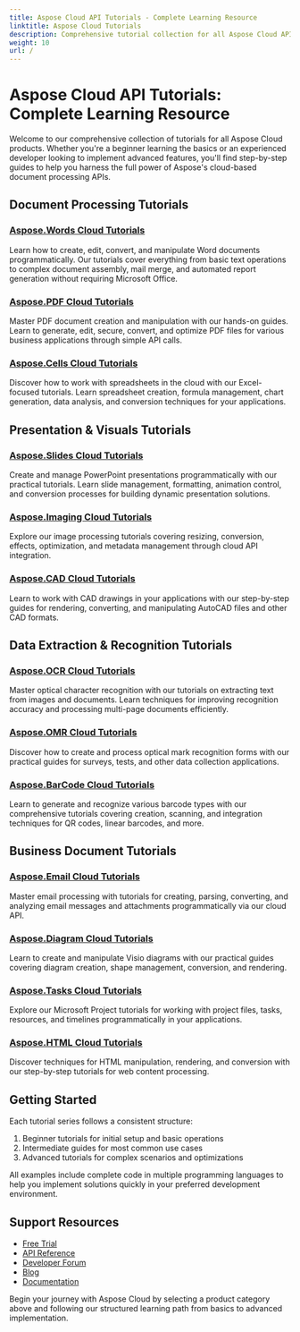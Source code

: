 ```yaml
---
title: Aspose Cloud API Tutorials - Complete Learning Resource
linktitle: Aspose Cloud Tutorials
description: Comprehensive tutorial collection for all Aspose Cloud APIs. Learn document processing, imaging, OCR, and more with step-by-step guides.
weight: 10
url: /
---
```


# Aspose Cloud API Tutorials: Complete Learning Resource

Welcome to our comprehensive collection of tutorials for all Aspose Cloud products. Whether you're a beginner learning the basics or an experienced developer looking to implement advanced features, you'll find step-by-step guides to help you harness the full power of Aspose's cloud-based document processing APIs.

## Document Processing Tutorials

### [Aspose.Words Cloud Tutorials](./words/)
Learn how to create, edit, convert, and manipulate Word documents programmatically. Our tutorials cover everything from basic text operations to complex document assembly, mail merge, and automated report generation without requiring Microsoft Office.

### [Aspose.PDF Cloud Tutorials](./pdf/)
Master PDF document creation and manipulation with our hands-on guides. Learn to generate, edit, secure, convert, and optimize PDF files for various business applications through simple API calls.

### [Aspose.Cells Cloud Tutorials](./cells/)
Discover how to work with spreadsheets in the cloud with our Excel-focused tutorials. Learn spreadsheet creation, formula management, chart generation, data analysis, and conversion techniques for your applications.

## Presentation & Visuals Tutorials

### [Aspose.Slides Cloud Tutorials](./slides/)
Create and manage PowerPoint presentations programmatically with our practical tutorials. Learn slide management, formatting, animation control, and conversion processes for building dynamic presentation solutions.

### [Aspose.Imaging Cloud Tutorials](./imaging/)
Explore our image processing tutorials covering resizing, conversion, effects, optimization, and metadata management through cloud API integration.

### [Aspose.CAD Cloud Tutorials](./cad/)
Learn to work with CAD drawings in your applications with our step-by-step guides for rendering, converting, and manipulating AutoCAD files and other CAD formats.

## Data Extraction & Recognition Tutorials

### [Aspose.OCR Cloud Tutorials](./ocr/)
Master optical character recognition with our tutorials on extracting text from images and documents. Learn techniques for improving recognition accuracy and processing multi-page documents efficiently.

### [Aspose.OMR Cloud Tutorials](./omr/)
Discover how to create and process optical mark recognition forms with our practical guides for surveys, tests, and other data collection applications.

### [Aspose.BarCode Cloud Tutorials](./barcode/)
Learn to generate and recognize various barcode types with our comprehensive tutorials covering creation, scanning, and integration techniques for QR codes, linear barcodes, and more.

## Business Document Tutorials

### [Aspose.Email Cloud Tutorials](./email/)
Master email processing with tutorials for creating, parsing, converting, and analyzing email messages and attachments programmatically via our cloud API.

### [Aspose.Diagram Cloud Tutorials](./diagram/)
Learn to create and manipulate Visio diagrams with our practical guides covering diagram creation, shape management, conversion, and rendering.

### [Aspose.Tasks Cloud Tutorials](./tasks/)
Explore our Microsoft Project tutorials for working with project files, tasks, resources, and timelines programmatically in your applications.

### [Aspose.HTML Cloud Tutorials](#)
Discover techniques for HTML manipulation, rendering, and conversion with our step-by-step tutorials for web content processing.

## Getting Started

Each tutorial series follows a consistent structure:

1. Beginner tutorials for initial setup and basic operations
2. Intermediate guides for most common use cases
3. Advanced tutorials for complex scenarios and optimizations

All examples include complete code in multiple programming languages to help you implement solutions quickly in your preferred development environment.

## Support Resources

- [Free Trial](https://dashboard.aspose.cloud/)
- [API Reference](https://reference.aspose.cloud/)
- [Developer Forum](https://forum.aspose.cloud/)
- [Blog](https://blog.aspose.cloud/)
- [Documentation](https://docs.aspose.cloud/)

Begin your journey with Aspose Cloud by selecting a product category above and following our structured learning path from basics to advanced implementation.